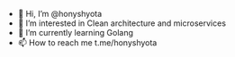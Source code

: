 - 👋 Hi, I’m @honyshyota
- 👀 I’m interested in Clean architecture and microservices
- 🌱 I’m currently learning Golang
- 📫 How to reach me t.me/honyshyota

<!---
honyshyota/honyshyota is a ✨ special ✨ repository because its `README.md` (this file) appears on your GitHub profile.
You can click the Preview link to take a look at your changes.
--->
